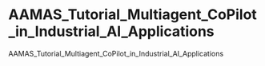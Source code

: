 # AAMAS_Tutorial_Multiagent_CoPilot_in_Industrial_AI_Applications
AAMAS_Tutorial_Multiagent_CoPilot_in_Industrial_AI_Applications
